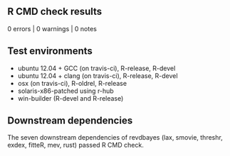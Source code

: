 ## R CMD check results

0 errors | 0 warnings | 0 notes

## Test environments

- ubuntu 12.04 + GCC (on travis-ci), R-release, R-devel
- ubuntu 12.04 + clang (on travis-ci), R-release, R-devel
- osx (on travis-ci), R-oldrel, R-release
- solaris-x86-patched using r-hub
- win-builder (R-devel and R-release)

## Downstream dependencies

The seven downstream dependencies of revdbayes (lax, smovie, threshr, exdex, fitteR, mev, rust) passed R CMD check.

